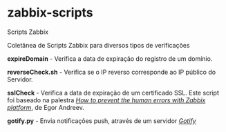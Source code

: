 # zabbix-scripts

Scripts Zabbix

Coletânea de Scripts Zabbix para diversos tipos de verificações

**expireDomain** - Verifica a data de expiração do registro de um domínio.

**reverseCheck.sh** - Verifica se o IP reverso corresponde ao IP público do Servidor.

**sslCheck** - Verifica a data de expiração de um certificado SSL. Este script foi baseado na palestra *[How to prevent the human
errors with Zabbix platform](https://assets.zabbix.com/files/zabsummit2018/Egor_Andreev-How_to_prevent_human_errors_with_Zabbix_platform.pdf)*, de Egor Andreev.

**gotify.py** - Envia notificações push, através de um servidor *[Gotify](https://gotify.net)*
